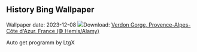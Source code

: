 ## History Bing Wallpaper
Wallpaper date: 2023-12-08
![](https://www.bing.com/th?id=OHR.GrandCanyonVerdon_EN-GB3267938575_UHD.jpg&w=1000)Download: [Verdon Gorge, Provence-Alpes-Côte d'Azur, France (© Hemis/Alamy)](https://www.bing.com/th?id=OHR.GrandCanyonVerdon_EN-GB3267938575_UHD.jpg)

Auto get programm by LtgX
